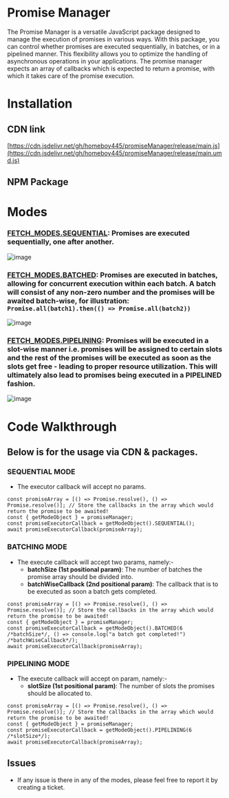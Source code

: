 # Promise Manager
The Promise Manager is a versatile JavaScript package designed to manage the execution of promises in various ways. With this package, you can control whether promises are executed sequentially, in batches, or in a pipelined manner. This flexibility allows you to optimize the handling of asynchronous operations in your applications. The promise manager expects an array of callbacks which is expected to return a promise, with which it takes care of the promise execution.

# Installation
## CDN link
[https://cdn.jsdelivr.net/gh/homeboy445/promiseManager/release/main.js](https://cdn.jsdelivr.net/gh/homeboy445/promiseManager/release/main.umd.js)

## NPM Package

# Modes
### <ins>FETCH_MODES.SEQUENTIAL</ins>: Promises are executed sequentially, one after another.
![image](https://github.com/homeboy445/promiseManager/assets/61937872/4dc05ddc-d882-4f01-a0ba-386c31e1fd75)

### <ins>FETCH_MODES.BATCHED</ins>: Promises are executed in batches, allowing for concurrent execution within each batch. A batch will consist of any non-zero number and the promises will be awaited batch-wise, for illustration: `Promise.all(batch1).then(() => Promise.all(batch2))`
![image](https://github.com/homeboy445/promiseManager/assets/61937872/4baa6352-4651-4087-ad67-bbd91c84bda1)

### <ins>FETCH_MODES.PIPELINING</ins>: Promises will be executed in a slot-wise manner i.e. promises will be assigned to certain slots and the rest of the promises will be executed as soon as the slots get free - leading to proper resource utilization. This will ultimately also lead to promises being executed in a PIPELINED fashion.
![image](https://github.com/homeboy445/promiseManager/assets/61937872/7fe6a226-c5db-4384-a339-4879daa54c90)

# Code Walkthrough
## Below is for the usage via CDN & packages.
### SEQUENTIAL MODE
- The executor callback will accept no params.
```
const promiseArray = [() => Promise.resolve(), () => Promise.resolve()]; // Store the callbacks in the array which would return the promise to be awaited!
const { getModeObject } = promiseManager;
const promiseExecutorCallback = getModeObject().SEQUENTIAL();
await promiseExecutorCallback(promiseArray);
```

### BATCHING MODE
- The execute callback will accept two params, namely:-
  - <strong>batchSize (1st positional param)</strong>: The number of batches the promise array should be divided into.
  - <strong>batchWiseCallback (2nd positional param)</strong>: The callback that is to be executed as soon a batch gets completed.
```
const promiseArray = [() => Promise.resolve(), () => Promise.resolve()]; // Store the callbacks in the array which would return the promise to be awaited!
const { getModeObject } = promiseManager;
const promiseExecutorCallback = getModeObject().BATCHED(6 /*batchSize*/, () => console.log("a batch got completed!") /*batchWiseCallback*/);
await promiseExecutorCallback(promiseArray);
```

### PIPELINING MODE
- The execute callback will accept on param, namely:-
  - <strong>slotSize (1st positional param)</strong>: The number of slots the promises should be allocated to.
```
const promiseArray = [() => Promise.resolve(), () => Promise.resolve()]; // Store the callbacks in the array which would return the promise to be awaited!
const { getModeObject } = promiseManager;
const promiseExecutorCallback = getModeObject().PIPELINING(6 /*slotSize*/);
await promiseExecutorCallback(promiseArray);
```

## Issues
- If any issue is there in any of the modes, please feel free to report it by creating a ticket.

